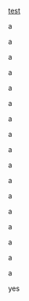 [test](#s-p-e-c-i-a-l)

a

a

a

a

a

a

a

a

a

a

a

a

a

a

a

a

a

<a id="s-p-e-c-i-a-l"></a>
yes
